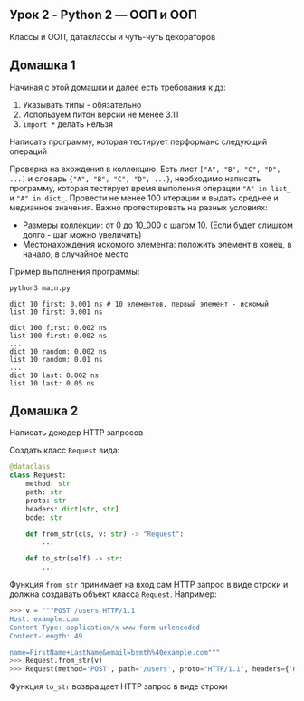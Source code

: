 ## Урок 2 - Python 2 — ООП и ООП
Классы и ООП, датаклассы и чуть-чуть декораторов

## Домашка 1
Начиная с этой домашки и далее есть требования к дз:
1. Указывать типы - обязательно
2. Используем питон версии не менее 3.11
3. `import *` делать нельзя

Написать программу, которая тестирует перформанс следующий операций

Проверка на вхождения в коллекцию. Есть лист `["A", "B", "C", "D", ...]` и словарь `{"A", "B", "C", "D", ...}`, необходимо написать программу, которая тестирует время выполения операции `"A" in list_` и `"A" in dict_`. Провести не менее 100 итерации и выдать среднее и медианное значения. Важно протестировать на разных условиях: 
- Размеры коллекции: от 0 до 10_000 с шагом 10. (Если будет слишком долго - шаг можно увеличить)
- Местонахождения искомого элемента: положить элемент в конец, в начало, в случайное место

Пример выполнения программы:
```shell
python3 main.py

dict 10 first: 0.001 ns # 10 элементов, первый элемент - искомый
list 10 first: 0.001 ns

dict 100 first: 0.002 ns
list 100 first: 0.002 ns
...
dict 10 random: 0.002 ns
list 10 random: 0.01 ns
...
dict 10 last: 0.002 ns
list 10 last: 0.05 ns
```

## Домашка 2
Написать декодер HTTP запросов 

Создать класс `Request` вида:
```python
@dataclass
class Request:
    method: str
    path: str
    proto: str
    headers: dict[str, str]
    bode: str 

    def from_str(cls, v: str) -> "Request":
        ...

    def to_str(self) -> str:
        ...
```
Функция `from_str` принимает на вход сам HTTP запрос в виде строки и должна создавать объект класса `Request`. Например: 

```python
>>> v = """POST /users HTTP/1.1
Host: example.com
Content-Type: application/x-www-form-urlencoded
Content-Length: 49

name=FirstName+LastName&email=bsmth%40example.com"""
>>> Request.from_str(v) 
>>> Request(method='POST', path='/users', proto="HTTP/1.1", headers={'Host': 'example.com', ...}, ...)
```
Функция `to_str` возвращает HTTP запрос в виде строки